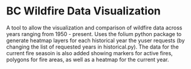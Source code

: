 # BC Wildfire Data Visualization

A tool to allow the visualization and comparison of wildfire data across years ranging from 1950 - present.
Uses the folium python package to generate heatmap layers for each historical year the yuser requests (by changing the list of requested years in historical.py). The data for the current fire seasoin is also added showing markers for active fires, polygons for fire areas, as well as a heatmap for the current year.
